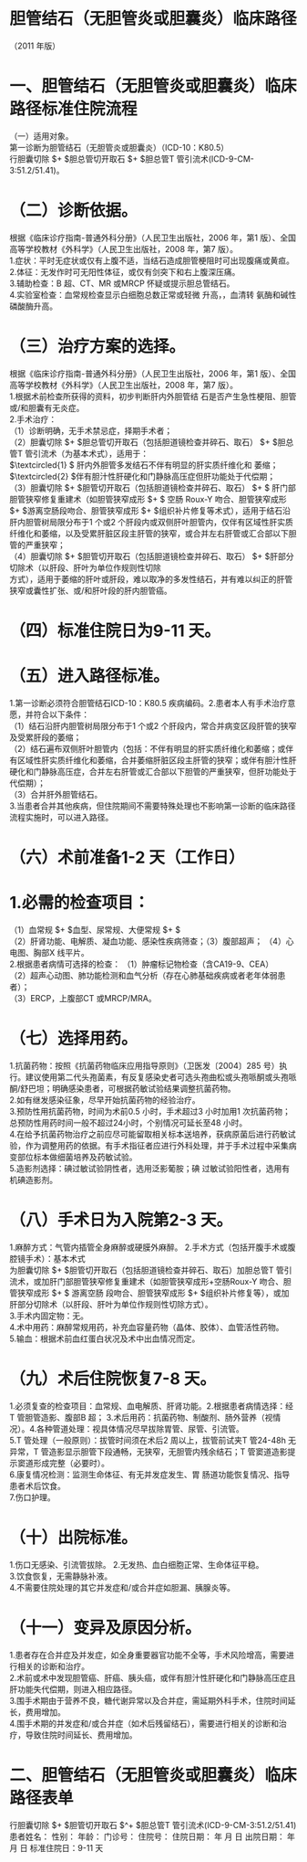 # 胆管结石（无胆管炎或胆囊炎）临床路径  
（2011 年版）  
# 一、胆管结石（无胆管炎或胆囊炎）临床路径标准住院流程  
（一）适用对象。  
第一诊断为胆管结石（无胆管炎或胆囊炎）（ICD-10：K80.5）  
行胆囊切除 $+ $胆总管切开取石 $+ $胆总管T 管引流术(ICD-9-CM-3:51.2/51.41)。  
# （二）诊断依据。  
根据《临床诊疗指南-普通外科分册》（人民卫生出版社，2006 年，第1 版）、全国高等学校教材《外科学》（人民卫生出版社，2008 年，第7 版）。  
1.症状：平时无症状或仅有上腹不适，当结石造成胆管梗阻时可出现腹痛或黄疸。  
2.体征：无发作时可无阳性体征，或仅有剑突下和右上腹深压痛。  
3.辅助检查：B 超、CT、MR 或MRCP 怀疑或提示胆总管结石。  
4.实验室检查：血常规检查显示白细胞总数正常或轻微 升高，，血清转 氨酶和碱性磷酸酶升高。  
# （三）治疗方案的选择。  
根据《临床诊疗指南-普通外科分册》（人民卫生出版社，2006 年，第1 版）、全国高等学校教材《外科学》（人民卫生出版社，2008 年，第7 版）。  
1.根据术前检查所获得的资料，初步判断肝内外胆管结 石是否产生急性梗阻、胆管或/和胆囊有无炎症。  
2.手术治疗：  
（1）诊断明确，无手术禁忌症，择期手术者；  
（2）胆囊切除 $+ $胆总管切开取石（包括胆道镜检查并碎石、取石） $+ $胆总管T 管引流术（为基本术式），适用于：  
$\textcircled{1} $ 肝内外胆管多发结石不伴有明显的肝实质纤维化和 萎缩；  
$\textcircled{2} $伴有胆汁性肝硬化和门静脉高压症但肝功能处于代偿期；  
（3）胆囊切除 $+ $胆管切开取石（包括胆道镜检查并碎石、取石） $+ $ 肝门部胆管狭窄修复重建术（如胆管狭窄成形 $+ $ 空肠 Roux-Y 吻合、胆管狭窄成形 $+ $游离空肠段吻合、胆管狭窄成形 $+ $组织补片修复等术式），适用于结石沿肝内胆管树局限分布于1 个或2 个肝段内或双侧肝叶胆管内，仅伴有区域性肝实质纤维化和萎缩，以及受累肝脏区段主肝管的狭窄，或合并左右肝管或汇合部以下胆管的严重狭窄；  
（4）胆囊切除 $+ $胆管切开取石（包括胆道镜检查并碎石、取石） $+ $肝部分切除术（以肝段、肝叶为单位作规则性切除  
方式），适用于萎缩的肝叶或肝段，难以取净的多发性结石，并有难以纠正的肝管狭窄或囊性扩张、或/和肝叶段的肝内胆管癌。  
# （四）标准住院日为9-11 天。  
# （五）进入路径标准。  
1.第一诊断必须符合胆管结石ICD-10：K80.5 疾病编码。2.患者本人有手术治疗意愿，并符合以下条件：  
（1）结石沿肝内胆管树局限分布于1 个或2 个肝段内，常合并病变区段肝管的狭窄及受累肝段的萎缩；  
（2）结石遍布双侧肝叶胆管内（包括：不伴有明显的肝实质纤维化和萎缩；或伴有区域性肝实质纤维化和萎缩，合并萎缩肝脏区段主肝管的狭窄；或伴有胆汁性肝硬化和门静脉高压症，合并左右肝管或汇合部以下胆管的严重狭窄，但肝功能处于代偿期）；  
（3）合并肝外胆管结石。  
3.当患者合并其他疾病，但住院期间不需要特殊处理也不影响第一诊断的临床路径流程实施时，可以进入路径。  
# （六）术前准备1-2 天（工作日）  
# 1.必需的检查项目：  
（1）血常规 $+ $血型、尿常规、大便常规 $+ $  
（2）肝肾功能、电解质、凝血功能、感染性疾病筛查；（3）腹部超声； （4）心电图、胸部X 线平片。  
2.根据患者病情可选择的检查： （1）肿瘤标记物检查（含CA19-9、CEA）  
（2）超声心动图、肺功能检测和血气分析（存在心肺基础疾病或者老年体弱患者）；  
（3）ERCP，上腹部CT 或MRCP/MRA。  
# （七）选择用药。  
1.抗菌药物：按照《抗菌药物临床应用指导原则》（卫医发〔2004〕285 号）执行。建议使用第二代头孢菌素，有反复感染史者可选头孢曲松或头孢哌酮或头孢哌酮/舒巴坦；明确感染患者，可根据药敏试验结果调整抗菌药物。  
2.如有继发感染征象，尽早开始抗菌药物的经验治疗。  
3.预防性用抗菌药物，时间为术前0.5 小时，手术超过3 小时加用1 次抗菌药物；总预防性用药时间一般不超过24小时，个别情况可延长至48 小时。  
4.在给予抗菌药物治疗之前应尽可能留取相关标本送培养，获病原菌后进行药敏试验，作为调整用药的依据。有手术指征者应进行外科处理，并于手术过程中采集病变部位标本做细菌培养及药敏试验。  
5.造影剂选择：碘过敏试验阴性者，选用泛影葡胺；碘 过敏试验阳性者，选用有机碘造影剂。  
# （八）手术日为入院第2-3 天。  
1.麻醉方式：气管内插管全身麻醉或硬膜外麻醉。 2.手术方式（包括开腹手术或腹腔镜手术）：基本术式  
为胆囊切除 $+ $胆管切开取石（包括胆道镜检查并碎石、取石）加胆总管T 管引流术，或加肝门部胆管狭窄修复重建术（如胆管狭窄成形+空肠Roux-Y 吻合、胆管狭窄成形 $+ $ 游离空肠 段吻合、胆管狭窄成形 $+ $组织补片修复等），或加肝部分切除术（以肝段、肝叶为单位作规则性切除方式）。  
3.手术内固定物：无。  
4.术中用药：麻醉常规用药，补充血容量药物（晶体、胶体）、血管活性药物。  
5.输血：根据术前血红蛋白状况及术中出血情况而定。  
# （九）术后住院恢复7-8 天。  
1.必须复查的检查项目：血常规、血电解质、肝肾功能。2.根据患者病情选择：经T 管胆管造影、腹部B 超； 3.术后用药：抗菌药物、制酸剂、肠外营养（视情况）。4.各种管道处理：视具体情况尽早拔除胃管、尿管、引流管。  
5.T 管处理（一般原则）：拔管时间须在术后2 周以上，拔管前试夹T 管24-48h 无异常，T 管造影显示胆管下段通畅，无狭窄，无胆管内残余结石；T 管窦道造影提示窦道形成完整（必要时）。  
6.康复情况检测：监测生命体征、有无并发症发生、胃 肠道功能恢复情况、指导患者术后饮食。  
7.伤口护理。  
# （十）出院标准。  
1.伤口无感染、引流管拔除。 2.无发热、血白细胞正常、生命体征平稳。  
3.饮食恢复，无需静脉补液。  
4.不需要住院处理的其它并发症和/或合并症如胆漏、胰腺炎等。  
# （十一）变异及原因分析。  
1.患者存在合并症及并发症，如全身重要器官功能不全等，手术风险增高，需要进行相关的诊断和治疗。  
2.术前或术中发现胆管癌、肝癌、胰头癌，或伴有胆汁性肝硬化和门静脉高压症且肝功能失代偿期，则进入相应路径。  
3.围手术期由于营养不良，糖代谢异常以及合并症，需延期外科手术，住院时间延长，费用增加。  
4.围手术期的并发症和/或合并症（如术后残留结石），需要进行相关的诊断和治疗，导致住院时间延长、费用增加。  
# 二、胆管结石（无胆管炎或胆囊炎）临床路径表单  
行胆囊切除 $+ $胆管切开取石 $^+ $胆总管T 管引流术(ICD-9-CM-3:51.2/51.41) 患者姓名：       性别：    年龄：    门诊号：        住院号：           住院日期：     年   月  日     出院日期：     年   月  日   标准住院日：9-11 天  
